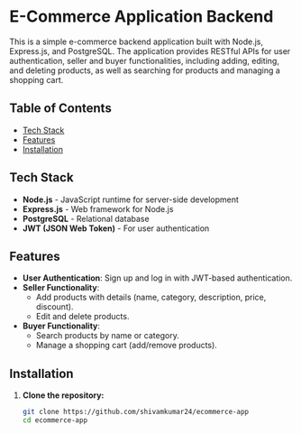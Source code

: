 # E-Commerce Application Backend

This is a simple e-commerce backend application built with Node.js, Express.js, and PostgreSQL. The application provides RESTful APIs for user authentication, seller and buyer functionalities, including adding, editing, and deleting products, as well as searching for products and managing a shopping cart.

## Table of Contents

- [Tech Stack](#tech-stack)
- [Features](#features)
- [Installation](#installation)

## Tech Stack

- **Node.js** - JavaScript runtime for server-side development
- **Express.js** - Web framework for Node.js
- **PostgreSQL** - Relational database
- **JWT (JSON Web Token)** - For user authentication

## Features

- **User Authentication**: Sign up and log in with JWT-based authentication.
- **Seller Functionality**:
  - Add products with details (name, category, description, price, discount).
  - Edit and delete products.
- **Buyer Functionality**:
  - Search products by name or category.
  - Manage a shopping cart (add/remove products).

## Installation

1. **Clone the repository:**

   ```bash
   git clone https://github.com/shivamkumar24/ecommerce-app
   cd ecommerce-app
   ```

